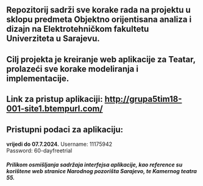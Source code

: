 ## Repozitorij sadrži sve korake rada na projektu u sklopu predmeta Objektno orijentisana analiza i dizajn na Elektrotehničkom fakultetu Univerziteta u Sarajevu. 
## Cilj projekta je kreiranje web aplikacije za Teatar, prolazeći sve korake modeliranja i implementacije.
## Link za pristup aplikaciji: http://grupa5tim18-001-site1.btempurl.com/
## Pristupni podaci za aplikaciju: </br>
**vrijedi do 07.7.2024.**
Username: 11175942 </br>
Password: 60-dayfreetrial </br>
##### Prilikom osmišljanja sadržaja interfejsa aplikacije, kao reference su korištene web stranice Narodnog pozorišta Sarajevo, te Kamernog teatra 55.
